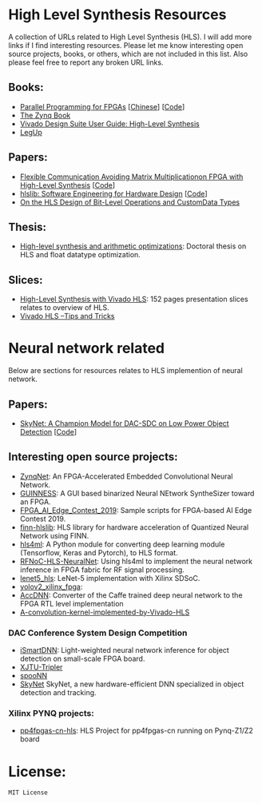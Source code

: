 # High Level Synthesis Resources
A collection of URLs related to High Level Synthesis (HLS). I will add more links if I find interesting resources. Please let me know interesting open source projects, books, or others, which are not included in this list. Also please feel free to report any broken URL links.

## Books:
- [Parallel Programming for FPGAs](https://arxiv.org/abs/1805.03648) [[Chinese](https://github.com/xupsh/pp4fpgas-cn)] [[Code](https://github.com/KastnerRG/pp4fpgas)]
- [The Zynq Book](http://www.zynqbook.com/)
- [Vivado Design Suite User Guide: High-Level Synthesis](https://www.xilinx.com/support/documentation/sw_manuals/xilinx2020_1/ug902-vivado-high-level-synthesis.pdf)
- [LegUp](http://legup.eecg.utoronto.ca/docs/4.0/legup-4.0-doc.pdf)

## Papers:
- [Flexible Communication Avoiding Matrix Multiplicationon FPGA with High-Level Synthesis](https://spcl.inf.ethz.ch/Publications/.pdf/gemm-fpga.pdf) [[Code](https://github.com/spcl/gemm_hls)]
- [hlslib: Software Engineering for Hardware Design](https://arxiv.org/pdf/1910.04436.pdf) [[Code](https://github.com/definelicht/hlslib)]
- [On the HLS Design of Bit-Level Operations and CustomData Types](https://www.research.manchester.ac.uk/portal/files/58273133/FSP2017.pdf)
## Thesis:
- [High-level synthesis and arithmetic optimizations](https://hal.archives-ouvertes.fr/tel-02420901v2/document): Doctoral thesis on HLS and float datatype optimization.
<!--- 
[test](https://highlevel-synthesis.com/2017/05/24/sparse-matrix-vector-multiplication-spmv/)
https://github.com/xupsh/pp4fpgas-cn/blob/master/06-Sparse-Matrix-Vector-Multiplication.md 
https://github.com/KastnerRG/Spector-HLS
--->

## Slices:
- [High-Level Synthesis with Vivado HLS](http://home.mit.bme.hu/~szanto/education/vimima15/heterogen_xilinx_hls.pdf): 152 pages presentation slices relates to overview of HLS.
- [Vivado HLS –Tips and Tricks](https://www.xilinx.com/publications/events/developer-forum/2018-frankfurt/hls-tips-and-tricks.pdf)

# Neural network related
Below are sections for resources relates to HLS implemention of neural network.

## Papers:
- [SkyNet: A Champion Model for DAC-SDC on Low Power Object Detection](https://arxiv.org/pdf/1906.10327.pdf) [[Code](https://github.com/TomG008/SkyNet)]

## Interesting open source projects:
- [ZynqNet](https://github.com/dgschwend/zynqnet): An FPGA-Accelerated Embedded Convolutional Neural Network.
- [GUINNESS](https://github.com/HirokiNakahara/GUINNESS): A GUI based binarized Neural NEtwork SyntheSizer toward an FPGA.
- [FPGA_AI_Edge_Contest_2019](https://github.com/HirokiNakahara/FPGA_AI_Edge_Contest_2019): Sample scripts for FPGA-based AI Edge Contest 2019.
- [finn-hlslib](https://github.com/Xilinx/finn-hlslib): HLS library for hardware acceleration of Quantized Neural Network using FINN.
- [hls4ml](https://github.com/hls-fpga-machine-learning/hls4ml): A Python module for converting deep learning module (Tensorflow, Keras and Pytorch), to HLS format.
- [RFNoC-HLS-NeuralNet](https://github.com/Xilinx/RFNoC-HLS-NeuralNet): Using hls4ml to implement the neural network inference in FPGA fabric for RF signal processing.
- [lenet5_hls](https://github.com/changwoolee/lenet5_hls): LeNet-5 implementation with Xilinx SDSoC.
- [yolov2_xilinx_fpga](https://github.com/dhm2013724/yolov2_xilinx_fpga):
- [AccDNN](https://github.com/IBM/AccDNN): Converter of the Caffe trained deep neural network to the FPGA RTL level implementation
- [A-convolution-kernel-implemented-by-Vivado-HLS](https://github.com/lirui-shanghaitech/A-convolution-kernel-implemented-by-Vivado-HLS)

### DAC Conference System Design Competition 
- [iSmartDNN](https://github.com/onioncc/iSmartDNN): Light-weighted neural network inference for object detection on small-scale FPGA board.
- [XJTU-Tripler](https://github.com/venturezhao/XJTU-Tripler)
- [spooNN](https://github.com/fpgasystems/spooNN)
- [SkyNet](https://github.com/TomG008/SkyNet) SkyNet, a new hardware-efficient DNN specialized in object detection and tracking.

### Xilinx PYNQ projects:
- [pp4fpgas-cn-hls](https://github.com/xupsh/pp4fpgas-cn-hls): HLS Project for pp4fpgas-cn running on Pynq-Z1/Z2 board

# License:
```
MIT License
```
